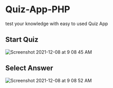 # Quiz-App-PHP
test your knowledge with easy to used Quiz App

## Start Quiz 

![Screenshot 2021-12-08 at 9 08 45 AM](https://user-images.githubusercontent.com/20369800/145144246-1a74d332-4e5f-409d-bded-b8c808276f93.png)

## Select Answer 

![Screenshot 2021-12-08 at 9 08 52 AM](https://user-images.githubusercontent.com/20369800/145144232-2301e610-be06-43ab-8001-4c10b072913d.png)

